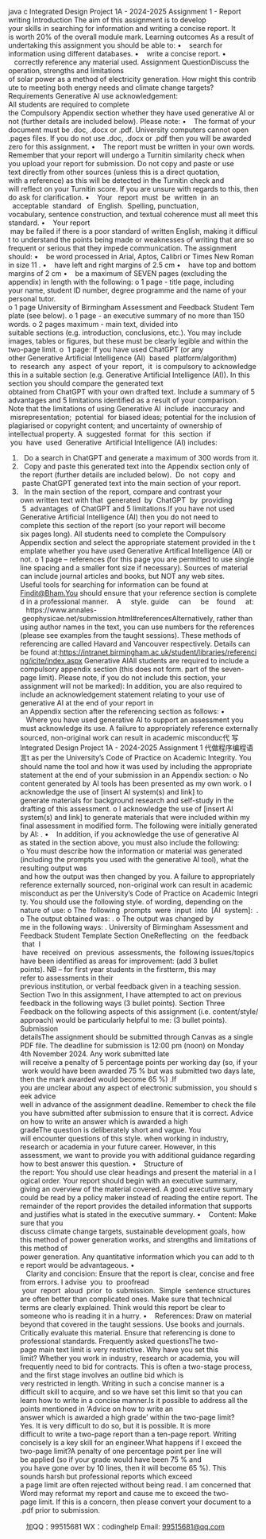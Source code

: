 java c
Integrated Design Project 1A - 2024-2025
Assignment 1 - Report writing
Introduction
The aim of this assignment is to develop your skills in searching for information and writing a concise report. It is worth 20% of the overall module mark.
Learning outcomes
As a result of undertaking this assignment you should be able to:
•    search for information using different databases.
•    write a concise report.
•    correctly reference any material used.
Assignment QuestionDiscuss the operation, strengths and limitations of solar power as a method of electricity generation. How might this contribute to meeting both energy needs and climate change targets?
Requirements
Generative AI use acknowledgement: All students are required to complete the Compulsory Appendix section whether they have used generative AI or not (further details are included below).
Please note:
•    The format of your document must be .doc, .docx or .pdf. University computers cannot open .pages files. If you do not use .doc, .docx or .pdf then you will be awarded zero for this assignment.
•    The report must be written in your own words. Remember that your report will undergo a Turnitin similarity check when you upload your report for submission. Do not copy and paste or use text directly from other sources (unless this is a direct quotation, with a reference) as this will be detected in the Turnitin check and will reflect on your Turnitin score. If you are unsure with regards to this, then do ask for clarification.
•    Your   report  must  be  written  in  an   acceptable  standard   of  English.  Spelling, punctuation, vocabulary, sentence construction, and textual coherence must all meet this standard.
•    Your report  may be failed if there is a poor standard of written English, making it difficult to understand the points being made or weaknesses of writing that are so frequent or serious that they impede communication.
The assignment should:
•    be word processed in Arial, Aptos, Calibri or Times New Roman in size 11 .
•    have left and right margins of 2.5 cm
•    have top and bottom margins of 2 cm
•    be a maximum of SEVEN pages (excluding the appendix) in length with the following:
o 1 page - title page, including your name, student ID number, degree programme and the name of your personal tutor.
o 1 page University of Birmingham Assessment and Feedback Student Template (see below).
o 1 page - an executive summary of no more than 150 words.
o 2 pages maximum - main text, divided into suitable sections (e.g. introduction, conclusions, etc.). You may include images, tables or figures, but these must be clearly legible and within the two-page limit.
o  1 page: If you have used ChatGPT (or any other Generative Artificial Intelligence (AI)  based  platform/algorithm)  to  research  any  aspect  of your  report,  it  is compulsory to acknowledge this in a suitable section (e.g. Generative Artificial Intelligence (AI)). In this section you should compare the generated text obtained from ChatGPT with your own drafted text. Include a summary of 5 advantages and
5 limitations identified as a result of your comparison. Note that the limitations of using Generative AI  include  inaccuracy  and  misrepresentation;  potential  for biased ideas; potential for the inclusion of plagiarised or copyright content; and uncertainty of ownership of intellectual property.
A  suggested  format  for  this  section  if  you  have  used  Generative  Artificial Intelligence (AI) includes:
1.   Do a search in ChatGPT and generate a maximum of 300 words from it.
2.   Copy and paste this generated text into the Appendix section only of the report (further details are included below).  Do  not  copy  and  paste ChatGPT generated text into the main section of your report.
3.   In the main section of the report, compare and contrast your own written text with that  generated  by  ChatGPT  by  providing  5  advantages  of ChatGPT and 5 limitations.If you have not used Generative Artificial Intelligence (AI) then you do not need to complete this section of the report (so your report will become six pages long). All students need to complete the Compulsory Appendix section and select the appropriate statement provided in the template whether you have used Generative Artifical Intelligence (AI) or not.
o 1 page – references (for this page you are permitted to use single line spacing and a smaller font size if necessary). Sources of material can include journal articles and books, but NOT any web sites. Useful tools for searching for information can be found at Findit@Bham.You should ensure that your reference section is completed in a professional manner.    A     style. guide     can     be    found     at:    https://www.annales- geophysicae.net/submission.html#referencesAlternatively, rather than using author names in the text, you can use numbers for the references (please see examples from the taught sessions). These methods of referencing are called Havard and Vancouver respectively. Details can be found at:https://intranet.birmingham.ac.uk/student/libraries/referencing/icite/index.aspx
Generative AIAll students are required to include a compulsory appendix section (this does not form. part of the seven-page limit). Please note, if you do not include this section, your assignment will not be marked): In addition, you are also required to include an acknowledgement statement relating to your use of generative AI at the end of your report in an Appendix section after the referencing section as follows:
•    Where you have used generative AI to support an assessment you must acknowledge its use. A failure to appropriately reference externally sourced, non-original work can result in academic misconduc代 写Integrated Design Project 1A - 2024-2025 Assignment 1
代做程序编程语言t as per the University’s Code of Practice on Academic Integrity. You should name the tool and how it was used by including the appropriate statement at the end of your submission in an Appendix section:
o No content generated by AI tools has been presented as my own work.
o I acknowledge the use of [insert AI system(s) and link] to generate materials for background research and self-study in the drafting of this assessment.
o I acknowledge the use of [insert AI system(s) and link] to generate materials that were included within my final assessment in modified form. The following were initially generated by AI: .
•    In addition, if you acknowledge the use of generative AI as stated in the section above, you must also include the following:
o You must describe how the information or material was generated (including the prompts you used with the generative AI tool), what the resulting output was and how the output was then changed by you. A failure to appropriately reference externally sourced, non-original work can result in academic misconduct as per the University’s Code of Practice on Academic Integrity. You should use the following style. of wording, depending on the nature of use:
o The  following  prompts  were  input  into  [AI  system]:  .
o The output obtained was: .
o The output was changed by me in the following ways: .
University of Birmingham Assessment and Feedback Student Template
Section OneReflecting  on  the  feedback  that  I  have  received  on  previous  assessments, the  following issues/topics have been identified as areas for improvement: (add 3 bullet points). NB – for first year students in the firstterm, this may refer to assessments in their previous institution, or verbal feedback given in a teaching session.
Section Two
In this assignment, I have attempted to act on previous feedback in the following ways (3 bullet points).
Section Three
Feedback on the following aspects of this assignment (i.e. content/style/approach) would be particularly helpful to me: (3 bullet points).
Submission detailsThe assignment should be submitted through Canvas as a single PDF file. The deadline for submission is 12:00 pm (noon) on Monday 4th November 2024. Any work submitted late will receive a penalty of 5 percentage points per working day (so, if your work would have been awarded 75 % but was submitted two days late, then the mark awarded would become 65 %) .If you are unclear about any aspect of electronic submission, you should seek advice well in advance of the assignment deadline. Remember to check the file you have submitted after submission to ensure that it is correct.
Advice on how to write an answer which is awarded a high gradeThe question is deliberately short and vague. You will encounter questions of this style. when working in industry, research or academia in your future career. However, in this assessment, we want to provide you with additional guidance regarding how to best answer this question.
•    Structure of the report: You should use clear headings and present the material in a logical order. Your report should begin with an executive summary, giving an overview of the material covered. A good executive summary could be read by a policy maker instead of reading the entire report. The remainder of the report provides the detailed information that supports and justifies what is stated in the executive summary.
•    Content: Make sure that you discuss climate change targets, sustainable development goals, how this method of power generation works, and strengths and limitations of this method of power generation. Any quantitative information which you can add to the report would be advantageous.
•    Clarity and concision: Ensure that the report is clear, concise and free from errors. I advise  you  to  proofread  your  report  aloud  prior  to  submission.  Simple  sentence structures are often better than complicated ones. Make sure that technical terms are clearly explained. Think would this report be clear to someone who is reading it in a hurry.
•    References: Draw on material beyond that covered in the taught sessions. Use books and journals. Critically evaluate this material. Ensure that referencing is done to professional standards.
Frequently asked questionsThe two-page main text limit is very restrictive. Why have you set this limit? Whether you work in industry, research or academia, you will frequently need to bid for contracts. This is often a two-stage process, and the first stage involves an outline bid which is very restricted in length. Writing in such a concise manner is a difficult skill to acquire, and so we have set this limit so that you can learn how to write in a concise manner.Is it possible to address all the points mentioned in ‘Advice on how to write an answer which is awarded a high grade’ within the two-page limit? Yes. It is very difficult to do so, but it is possible. It is more difficult to write a two-page report than a ten-page report. Writing concisely is a key skill for an engineer.What happens if I exceed the two-page limit?A penalty of one percentage point per line will be applied (so if your grade would have been 75 % and you have gone over by 10 lines, then it will become 65 %). This sounds harsh but professional reports which exceed a page limit are often rejected without being read.
I am concerned that Word may reformat my report and cause me to exceed the two-page limit. If this is a concern, then please convert your document to a .pdf prior to submission.

         
加QQ：99515681  WX：codinghelp  Email: 99515681@qq.com
